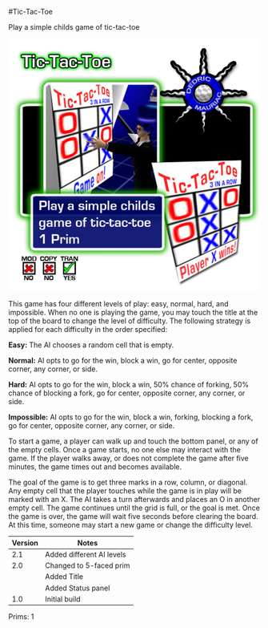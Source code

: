 #Tic-Tac-Toe

Play a simple childs game of tic-tac-toe

![Tic Tac Toe Demo](demo.png "Demonstration of Tic-Tac-Toe")

This game has four different levels of play: easy, normal, hard, and impossible. When no one is playing the game, you may touch the title at the top of the board to change the level of difficulty. The following strategy is applied for each difficulty in the order specified:

**Easy:** The AI chooses a random cell that is empty.

**Normal:** AI opts to go for the win, block a win, go for center, opposite corner, any corner, or side.

**Hard:** AI opts to go for the win, block a win, 50% chance of forking, 50% chance of blocking a fork, go for center, opposite corner, any corner, or side.

**Impossible:** AI opts to go for the win, block a win, forking, blocking a fork, go for center, opposite corner, any corner, or side.

To start a game, a player can walk up and touch the bottom panel, or any of the empty cells. Once a game starts, no one else may interact with the game. If the player walks away, or does not complete the game after five minutes, the game times out and becomes available.

The goal of the game is to get three marks in a row, column, or diagonal. Any empty cell that the player touches while the game is in play will be marked with an X. The AI takes a turn afterwards and places an O in another empty cell. The game continues until the grid is full, or the goal is met. Once the game is over, the game will wait five seconds before clearing the board. At this time, someone may start a new game or change the difficulty level.

| Version | Notes                     |
| ------- | ------------------------- |
| 2.1     | Added different AI levels |
| 2.0     | Changed to 5-faced prim   |
|         | Added Title               |
|         | Added Status panel        |
| 1.0     | Initial build             |

Prims: 1